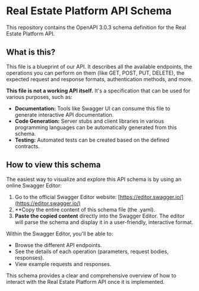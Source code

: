 # Real Estate Platform API Schema

This repository contains the OpenAPI 3.0.3 schema definition for the Real Estate Platform API.

## What is this?

This file is a blueprint of our API. It describes all the available endpoints, the operations you can perform on them (like GET, POST, PUT, DELETE), the expected request and response formats, authentication methods, and more.

**This file is not a working API itself.** It's a specification that can be used for various purposes, such as:

* **Documentation:** Tools like Swagger UI can consume this file to generate interactive API documentation.
* **Code Generation:** Server stubs and client libraries in various programming languages can be automatically generated from this schema.
* **Testing:** Automated tests can be created based on the defined contracts.

## How to view this schema

The easiest way to visualize and explore this API schema is by using an online Swagger Editor:

1.  Go to the official Swagger Editor website: [https://editor.swagger.io/](https://editor.swagger.io/)
2.  **Copy the entire content of this schema file (the .yaml).
3.  **Paste the copied content** directly into the Swagger Editor. The editor will parse the schema and display it in a user-friendly, interactive format.

Within the Swagger Editor, you'll be able to:

* Browse the different API endpoints.
* See the details of each operation (parameters, request bodies, responses).
* View example requests and responses.

This schema provides a clear and comprehensive overview of how to interact with the Real Estate Platform API once it is implemented.
